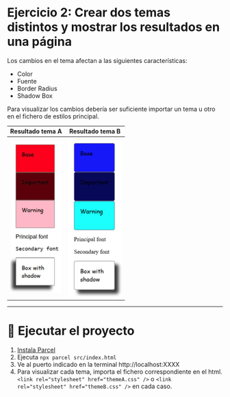 # Ejercicio 2: Crear dos temas distintos y mostrar los resultados en una página

Los cambios en el tema afectan a las siguientes características:

- Color
- Fuente
- Border Radius
- Shadow Box

Para visualizar los cambios debería ser suficiente importar un tema u otro en el fichero de estilos principal.

| Resultado tema A                                                                                                                                                | Resultado tema B                                                                                                                                                |
| --------------------------------------------------------------------------------------------------------------------------------------------------------------- | --------------------------------------------------------------------------------------------------------------------------------------------------------------- |
| ![enter image description here](https://github.com/amandapalma/Lemoncode/blob/master/M1-LAYOUT/02-M1-Layout-Ejercicio_2/src/assets/M1-Layout-Ejercicio_2_A.png) | ![enter image description here](https://github.com/amandapalma/Lemoncode/blob/master/M1-LAYOUT/02-M1-Layout-Ejercicio_2/src/assets/M1-Layout-Ejercicio_2_B.png) |

---

# 🚀 Ejecutar el proyecto

1. [Instala Parcel](https://es.parceljs.org/getting_started.html)
2. Ejecuta `npx parcel src/index.html`
3. Ve al puerto indicado en la terminal http://localhost:XXXX
4. Para visualizar cada tema, importa el fichero correspondiente en el html. `<link rel="stylesheet" href="themeA.css" />` o `<link rel="stylesheet" href="themeB.css" />` en cada caso.
